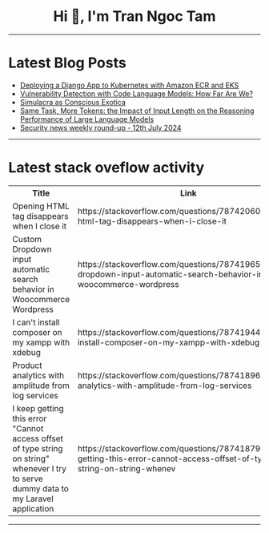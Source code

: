 <h1 align="center">Hi 👋, I'm Tran Ngoc Tam</h1>

---

# Latest Blog Posts 
<!-- BLOG-POST-LIST:START -->
- [Deploying a Django App to Kubernetes with Amazon ECR and EKS](https://dev.to/aktran321/deploying-a-django-app-to-kubernetes-with-amazon-ecr-and-eks-3736)
- [Vulnerability Detection with Code Language Models: How Far Are We?](https://dev.to/mikeyoung44/vulnerability-detection-with-code-language-models-how-far-are-we-1c1i)
- [Simulacra as Conscious Exotica](https://dev.to/mikeyoung44/simulacra-as-conscious-exotica-3f6i)
- [Same Task, More Tokens: the Impact of Input Length on the Reasoning Performance of Large Language Models](https://dev.to/mikeyoung44/same-task-more-tokens-the-impact-of-input-length-on-the-reasoning-performance-of-large-language-models-2hin)
- [Security news weekly round-up - 12th July 2024](https://dev.to/ziizium/security-news-weekly-round-up-12th-july-2024-3bj9)
<!-- BLOG-POST-LIST:END -->

---

# Latest stack oveflow activity
<table>
  <tr><th>Title</th><th>Link</th></tr>
  <!-- STACKOVERFLOW:START --><tr><td>Opening HTML tag disappears when I close it</td><td>https://stackoverflow.com/questions/78742060/opening-html-tag-disappears-when-i-close-it</td></tr><tr><td>Custom Dropdown input automatic search behavior in Woocommerce Wordpress</td><td>https://stackoverflow.com/questions/78741965/custom-dropdown-input-automatic-search-behavior-in-woocommerce-wordpress</td></tr><tr><td>I can&#39;t install composer on my xampp with xdebug</td><td>https://stackoverflow.com/questions/78741944/i-cant-install-composer-on-my-xampp-with-xdebug</td></tr><tr><td>Product analytics with amplitude from log services</td><td>https://stackoverflow.com/questions/78741896/product-analytics-with-amplitude-from-log-services</td></tr><tr><td>I keep getting this error &quot;Cannot access offset of type string on string&quot; whenever I try to serve dummy data to my Laravel application</td><td>https://stackoverflow.com/questions/78741879/i-keep-getting-this-error-cannot-access-offset-of-type-string-on-string-whenev</td></tr><!-- STACKOVERFLOW:END -->
</table>

---


